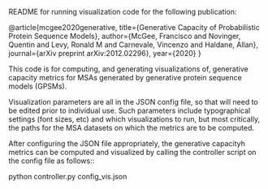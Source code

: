 README for running visualization code for the following publication:

@article{mcgee2020generative,
  title={Generative Capacity of Probabilistic Protein Sequence Models},
  author={McGee, Francisco and Novinger, Quentin and Levy, Ronald M and Carnevale, Vincenzo and Haldane, Allan},
  journal={arXiv preprint arXiv:2012.02296},
  year={2020}
}

This code is for computing, and generating visualizations of, 
generative capacity metrics for MSAs generated by 
generative protein sequence models (GPSMs).

Visualization parameters are all in the JSON config file, so
that will need to be edited prior to individual use. Such
parameters include typographical settings (font sizes, etc) 
and which visualizations to run, but most critically, 
the paths for the MSA datasets on which the metrics are to be computed.

After configuring the JSON file appropriately,
the generative capacityh metrics can be computed and visualized 
by calling the controller script on the config file as follows::

python controller.py config_vis.json
